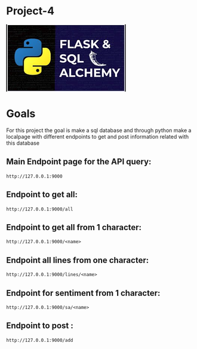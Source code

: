 # Project-4
![](images/logo.png)
# Goals
For this project the goal is make a sql database and through python make a localpage with different endpoints to get and post information related with this database

##  Main Endpoint page for the API query:
    http://127.0.0.1:9000


## Endpoint to get all:

    http://127.0.0.1:9000/all

##  Endpoint to get all from 1 character:

    http://127.0.0.1:9000/<name>
    
##  Endpoint all lines from one character:

    http://127.0.0.1:9000/lines/<name>
    
##  Endpoint for sentiment from 1 character:

    http://127.0.0.1:9000/sa/<name>
    
##  Endpoint to post :
    http://127.0.0.1:9000/add
  
